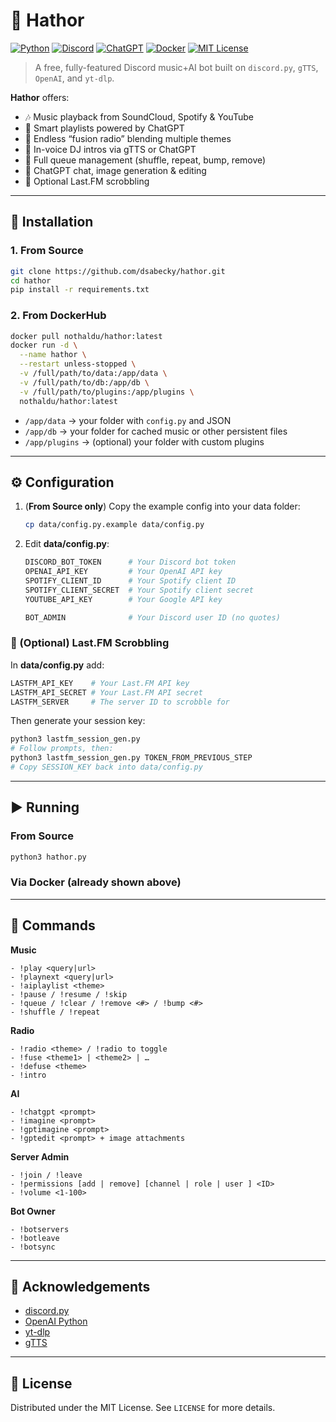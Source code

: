 # 🎵 Hathor

[![Python](https://img.shields.io/badge/Python-3776AB?logo=python&logoColor=fff)](#)
[![Discord](https://img.shields.io/badge/Discord-Bot-blue.svg)](#)
[![ChatGPT](https://img.shields.io/badge/ChatGPT-74aa9c?logo=openai&logoColor=white)](#)
[![Docker](https://img.shields.io/badge/Docker-Hathor--Bot-blue?logo=docker&logoColor=white)](https://hub.docker.com/r/nothaldu/hathor)
[![MIT License](https://img.shields.io/badge/license-MIT-green.svg)](#LICENSE)

> A free, fully-featured Discord music+AI bot built on `discord.py`, `gTTS`, `OpenAI`, and `yt-dlp`.

**Hathor** offers:
- 🎶 Music playback from SoundCloud, Spotify & YouTube  
- 🤖 Smart playlists powered by ChatGPT  
- 🔀 Endless “fusion radio” blending multiple themes  
- 🎤 In-voice DJ intros via gTTS or ChatGPT  
- 📑 Full queue management (shuffle, repeat, bump, remove)  
- 💬 ChatGPT chat, image generation & editing  
- 🔗 Optional Last.FM scrobbling  

---

## 🚀 Installation

### 1. From Source

```bash
git clone https://github.com/dsabecky/hathor.git
cd hathor
pip install -r requirements.txt
```

### 2. From DockerHub

```bash
docker pull nothaldu/hathor:latest
docker run -d \
  --name hathor \
  --restart unless-stopped \
  -v /full/path/to/data:/app/data \
  -v /full/path/to/db:/app/db \
  -v /full/path/to/plugins:/app/plugins \
  nothaldu/hathor:latest
```

- `/app/data`    → your folder with `config.py` and JSON
- `/app/db`      → your folder for cached music or other persistent files
- `/app/plugins` → (optional) your folder with custom plugins

---

## ⚙️ Configuration

1. (**From Source only**) Copy the example config into your data folder:

   ```bash
   cp data/config.py.example data/config.py
   ```

2. Edit **data/config.py**:

   ```python
   DISCORD_BOT_TOKEN      # Your Discord bot token
   OPENAI_API_KEY         # Your OpenAI API key
   SPOTIFY_CLIENT_ID      # Your Spotify client ID
   SPOTIFY_CLIENT_SECRET  # Your Spotify client secret
   YOUTUBE_API_KEY        # Your Google API key

   BOT_ADMIN              # Your Discord user ID (no quotes)
   ```

### 🔗 (Optional) Last.FM Scrobbling

In **data/config.py** add:

```python
LASTFM_API_KEY    # Your Last.FM API key
LASTFM_API_SECRET # Your Last.FM API secret
LASTFM_SERVER     # The server ID to scrobble for
```

Then generate your session key:

```bash
python3 lastfm_session_gen.py
# Follow prompts, then:
python3 lastfm_session_gen.py TOKEN_FROM_PREVIOUS_STEP
# Copy SESSION_KEY back into data/config.py
```

---

## ▶️ Running

### From Source

```bash
python3 hathor.py
```

### Via Docker (already shown above)

---

## 💬 Commands

**Music**  
```
- !play <query|url>  
- !playnext <query|url>
- !aiplaylist <theme>
- !pause / !resume / !skip  
- !queue / !clear / !remove <#> / !bump <#>  
- !shuffle / !repeat
```

**Radio**
```
- !radio <theme> / !radio to toggle  
- !fuse <theme1> | <theme2> | …  
- !defuse <theme>  
- !intro
``` 

**AI**
```
- !chatgpt <prompt>
- !imagine <prompt>
- !gptimagine <prompt>  
- !gptedit <prompt> + image attachments
```

**Server Admin**
```
- !join / !leave
- !permissions [add | remove] [channel | role | user ] <ID>
- !volume <1-100>
```

**Bot Owner**
```
- !botservers
- !botleave
- !botsync
```

---

## 🙏 Acknowledgements

- [discord.py](https://github.com/Rapptz/discord.py)  
- [OpenAI Python](https://github.com/openai/openai-python)  
- [yt-dlp](https://github.com/yt-dlp/yt-dlp)  
- [gTTS](https://github.com/pndurette/gTTS)  

---

## 📄 License

Distributed under the MIT License. See `LICENSE` for more details.